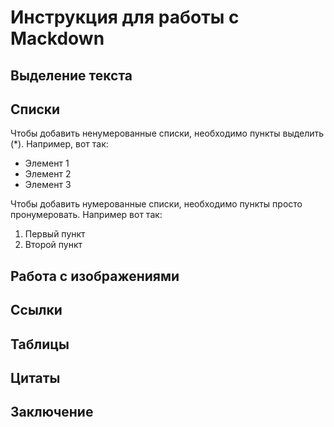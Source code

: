 # Инструкция для работы с Mackdown

## Выделение текста

## Списки

Чтобы добавить ненумерованные списки, необходимо пункты выделить (*). Например, вот так:
 * Элемент 1
 * Элемент 2
 * Элемент 3

 Чтобы добавить нумерованные списки, необходимо пункты просто пронумеровать. Например вот так:
 1. Первый пункт
 2. Второй пункт

## Работа с изображениями

## Ссылки

## Таблицы

## Цитаты

## Заключение
